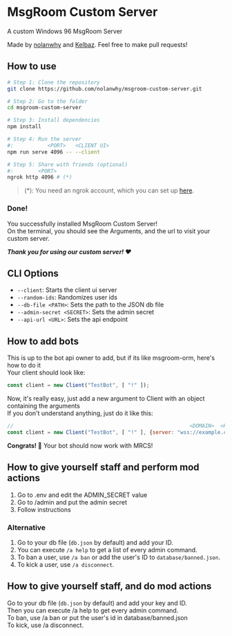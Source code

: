 # MsgRoom Custom Server

A custom Windows 96 MsgRoom Server

Made by [nolanwhy](https://github.com/nolanwhy) and [Kelbaz](https://github.com/kelbazz). Feel free to make pull requests!

## How to use
```sh
# Step 1: Clone the repository
git clone https://github.com/nolanwhy/msgroom-custom-server.git

# Step 2: Go to the folder
cd msgroom-custom-server

# Step 3: Install dependencies
npm install

# Step 4: Run the server
#:           <PORT>   <CLIENT UI>
npm run serve 4096 -- --client

# Step 5: Share with friends (optional)
#:        <PORT>
ngrok http 4096 # (*)
```
> (*): You need an ngrok account, which you can set up [here](https://ngrok.com/).

### Done!
You successfully installed MsgRoom Custom Server!<br>
On the terminal, you should see the Arguments, and the url to visit your custom server.

***Thank you for using our custom server! ❤***

## CLI Options
- `--client`: Starts the client ui server
- `--random-ids`: Randomizes user ids
- `--db-file <PATH>`: Sets the path to the JSON db file
- `--admin-secret <SECRET>`: Sets the admin secret
- `--api-url <URL>`: Sets the api endpoint

## How to add bots
This is up to the bot api owner to add, but if its like msgroom-orm, here's how to do it \
Your client should look like:
```js
const client = new Client("TestBot", [ "!" ]);
```
Now, it's really easy, just add a new argument to Client with an object containing the arguments \
If you don't understand anything, just do it like this:
```js
//                                                         <DOMAIN>  <PORT>
const client = new Client("TestBot", [ "!" ], {server: "wss://example.com:4096"});
```
**Congrats! 🎉** Your bot should now work with MRCS!

## How to give yourself staff and perform mod actions
1. Go to .env and edit the ADMIN_SECRET value
2. Go to /admin and put the admin secret
3. Follow instructions

### Alternative
1. Go to your db file (`db.json` by default) and add your ID.
2. You can execute `/a help` to get a list of every admin command.
3. To ban a user, use `/a ban` or add the user's ID to `database/banned.json`.
4. To kick a user, use `/a disconnect`.

## How to give yourself staff, and do mod actions
Go to your db file (`db.json` by default) and add your key and ID. \
Then you can execute /a help to get every admin command. \
To ban, use /a ban or put the user's id in database/banned.json \
To kick, use /a disconnect.
